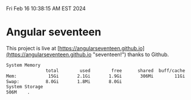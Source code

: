 Fri Feb 16 10:38:15 AM EST 2024

# Angular seventeen


This project is live at [https://angularseventeen.github.io](https://angularseventeen.github.io "seventeen!") thanks to Github.

```bash
System Memory
               total        used        free      shared  buff/cache   available
Mem:            15Gi       2.1Gi       1.9Gi       306Mi        11Gi        13Gi
Swap:          8.0Gi       1.8Mi       8.0Gi
System Storage
506M	.
```
```bash
